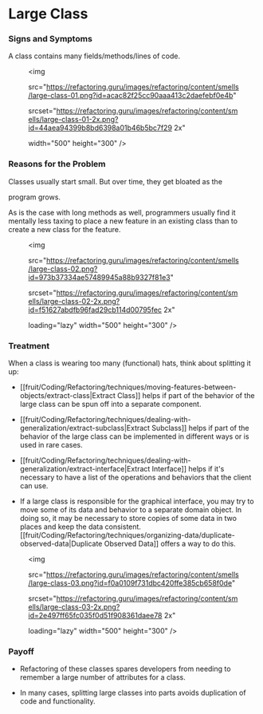 # Large Class

### Signs and Symptoms

A class contains many fields/methods/lines of code.

<figure class="image">

<img

src="https://refactoring.guru/images/refactoring/content/smells/large-class-01.png?id=acac82f25cc90aaa413c2daefebf0e4b"

srcset="https://refactoring.guru/images/refactoring/content/smells/large-class-01-2x.png?id=44aea94399b8bd6398a01b46b5bc7f29 2x"

width="500" height="300" />

</figure>

### Reasons for the Problem

Classes usually start small. But over time, they get bloated as the

program grows.

As is the case with long methods as well, programmers usually find it mentally less taxing to place a new feature in an existing class than to create a new class for the feature.

<figure class="image">

<img

src="https://refactoring.guru/images/refactoring/content/smells/large-class-02.png?id=973b37334ae57489945a88b9327f81e3"

srcset="https://refactoring.guru/images/refactoring/content/smells/large-class-02-2x.png?id=f51627abdfb96fad29cb114d00795fec 2x"

loading="lazy" width="500" height="300" />

</figure>

### Treatment

When a class is wearing too many (functional) hats, think about
splitting it up:

- [[fruit/Coding/Refactoring/techniques/moving-features-between-objects/extract-class|Extract Class]] helps if part of the behavior of the large class can be spun off into a separate component.

- [[fruit/Coding/Refactoring/techniques/dealing-with-generalization/extract-subclass|Extract Subclass]] helps if part of the behavior of the large class can be implemented in different ways or is used in rare cases.

- [[fruit/Coding/Refactoring/techniques/dealing-with-generalization/extract-interface|Extract Interface]] helps if it's necessary to have a list of the operations and behaviors that the client can use.

- If a large class is responsible for the graphical interface, you may try to move some of its data and behavior to a separate domain object. In doing so, it may be necessary to store copies of some data in two places and keep the data consistent. [[fruit/Coding/Refactoring/techniques/organizing-data/duplicate-observed-data|Duplicate Observed Data]] offers a way to do this.

<figure class="image">

<img

src="https://refactoring.guru/images/refactoring/content/smells/large-class-03.png?id=f0a0109f731dbc420ffe385cb658f0de"

srcset="https://refactoring.guru/images/refactoring/content/smells/large-class-03-2x.png?id=2e497ff65fc035f0d51f908361daee78 2x"

loading="lazy" width="500" height="300" />

</figure>

### Payoff

- Refactoring of these classes spares developers from needing to remember a large number of attributes for a class.

- In many cases, splitting large classes into parts avoids duplication of code and functionality.
